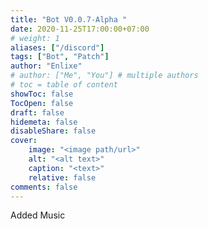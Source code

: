 ```yaml
---
title: "Bot V0.0.7-Alpha "
date: 2020-11-25T17:00:00+07:00
# weight: 1
aliases: ["/discord"]
tags: ["Bot", "Patch"]
author: "Enlixe"
# author: ["Me", "You"] # multiple authors
# toc = table of content
showToc: false
TocOpen: false
draft: false
hidemeta: false
disableShare: false
cover:
    image: "<image path/url>"
    alt: "<alt text>"
    caption: "<text>"
    relative: false
comments: false
---
```

Added Music
